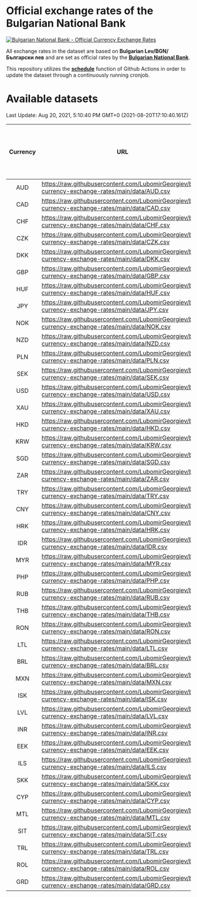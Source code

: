 # Official exchange rates of the Bulgarian National Bank

[![Bulgarian National Bank - Official Currency Exchange Rates](https://github.com/LubomirGeorgiev/bnb-currency-exchange-rates/actions/workflows/update-rates.yml/badge.svg?branch=main)](https://github.com/LubomirGeorgiev/bnb-currency-exchange-rates/actions/workflows/update-rates.yml)

All exchange rates in the dataset are based on **Bulgarian Lev/BGN/Български лев** and are set as official rates by the [**Bulgarian National Bank**](https://www.bnb.bg/Statistics/StExternalSector/StExchangeRates/StERForeignCurrencies/index.htm?toLang=_EN).

This repository utilizes the [**schedule**](https://docs.github.com/en/actions/reference/events-that-trigger-workflows) function of Github Actions in order to update the dataset through a continuously running cronjob.

# Available datasets

<!-- START LINKS (DO NOT EVER FU*ING DELETE THIS COMMENT FOR THE LOVE OF YOUR LIFE!!! IF YOU ARE CURIOS HOW IT WORKS, YOU CAN HAVE A LOOK AT ./src/updateReadme.ts) -->

Last Update: Aug 20, 2021, 5:10:40 PM GMT+0 (2021-08-20T17:10:40.161Z)

| Currency | URL                                                                                             | Number of records | Number of missing days that were filled in |
| :------: | ----------------------------------------------------------------------------------------------- | :---------------: | :----------------------------------------: |
|   AUD    | https://raw.githubusercontent.com/LubomirGeorgiev/bnb-currency-exchange-rates/main/data/AUD.csv |       7869        |                    2428                    |
|   CAD    | https://raw.githubusercontent.com/LubomirGeorgiev/bnb-currency-exchange-rates/main/data/CAD.csv |       7869        |                    2428                    |
|   CHF    | https://raw.githubusercontent.com/LubomirGeorgiev/bnb-currency-exchange-rates/main/data/CHF.csv |       7869        |                    2428                    |
|   CZK    | https://raw.githubusercontent.com/LubomirGeorgiev/bnb-currency-exchange-rates/main/data/CZK.csv |       7869        |                    2428                    |
|   DKK    | https://raw.githubusercontent.com/LubomirGeorgiev/bnb-currency-exchange-rates/main/data/DKK.csv |       7869        |                    2428                    |
|   GBP    | https://raw.githubusercontent.com/LubomirGeorgiev/bnb-currency-exchange-rates/main/data/GBP.csv |       7869        |                    2428                    |
|   HUF    | https://raw.githubusercontent.com/LubomirGeorgiev/bnb-currency-exchange-rates/main/data/HUF.csv |       7869        |                    2428                    |
|   JPY    | https://raw.githubusercontent.com/LubomirGeorgiev/bnb-currency-exchange-rates/main/data/JPY.csv |       7869        |                    2428                    |
|   NOK    | https://raw.githubusercontent.com/LubomirGeorgiev/bnb-currency-exchange-rates/main/data/NOK.csv |       7869        |                    2428                    |
|   NZD    | https://raw.githubusercontent.com/LubomirGeorgiev/bnb-currency-exchange-rates/main/data/NZD.csv |       7869        |                    2428                    |
|   PLN    | https://raw.githubusercontent.com/LubomirGeorgiev/bnb-currency-exchange-rates/main/data/PLN.csv |       7869        |                    2428                    |
|   SEK    | https://raw.githubusercontent.com/LubomirGeorgiev/bnb-currency-exchange-rates/main/data/SEK.csv |       7869        |                    2428                    |
|   USD    | https://raw.githubusercontent.com/LubomirGeorgiev/bnb-currency-exchange-rates/main/data/USD.csv |       7869        |                    2428                    |
|   XAU    | https://raw.githubusercontent.com/LubomirGeorgiev/bnb-currency-exchange-rates/main/data/XAU.csv |       7869        |                    2430                    |
|   HKD    | https://raw.githubusercontent.com/LubomirGeorgiev/bnb-currency-exchange-rates/main/data/HKD.csv |       7567        |                    2337                    |
|   KRW    | https://raw.githubusercontent.com/LubomirGeorgiev/bnb-currency-exchange-rates/main/data/KRW.csv |       7567        |                    2337                    |
|   SGD    | https://raw.githubusercontent.com/LubomirGeorgiev/bnb-currency-exchange-rates/main/data/SGD.csv |       7567        |                    2337                    |
|   ZAR    | https://raw.githubusercontent.com/LubomirGeorgiev/bnb-currency-exchange-rates/main/data/ZAR.csv |       7567        |                    2337                    |
|   TRY    | https://raw.githubusercontent.com/LubomirGeorgiev/bnb-currency-exchange-rates/main/data/TRY.csv |       6049        |                    1867                    |
|   CNY    | https://raw.githubusercontent.com/LubomirGeorgiev/bnb-currency-exchange-rates/main/data/CNY.csv |       5929        |                    1831                    |
|   HRK    | https://raw.githubusercontent.com/LubomirGeorgiev/bnb-currency-exchange-rates/main/data/HRK.csv |       5929        |                    1831                    |
|   IDR    | https://raw.githubusercontent.com/LubomirGeorgiev/bnb-currency-exchange-rates/main/data/IDR.csv |       5929        |                    1831                    |
|   MYR    | https://raw.githubusercontent.com/LubomirGeorgiev/bnb-currency-exchange-rates/main/data/MYR.csv |       5929        |                    1831                    |
|   PHP    | https://raw.githubusercontent.com/LubomirGeorgiev/bnb-currency-exchange-rates/main/data/PHP.csv |       5929        |                    1831                    |
|   RUB    | https://raw.githubusercontent.com/LubomirGeorgiev/bnb-currency-exchange-rates/main/data/RUB.csv |       5929        |                    1831                    |
|   THB    | https://raw.githubusercontent.com/LubomirGeorgiev/bnb-currency-exchange-rates/main/data/THB.csv |       5929        |                    1831                    |
|   RON    | https://raw.githubusercontent.com/LubomirGeorgiev/bnb-currency-exchange-rates/main/data/RON.csv |       5870        |                    1813                    |
|   LTL    | https://raw.githubusercontent.com/LubomirGeorgiev/bnb-currency-exchange-rates/main/data/LTL.csv |       5155        |                    1584                    |
|   BRL    | https://raw.githubusercontent.com/LubomirGeorgiev/bnb-currency-exchange-rates/main/data/BRL.csv |       4959        |                    1534                    |
|   MXN    | https://raw.githubusercontent.com/LubomirGeorgiev/bnb-currency-exchange-rates/main/data/MXN.csv |       4959        |                    1534                    |
|   ISK    | https://raw.githubusercontent.com/LubomirGeorgiev/bnb-currency-exchange-rates/main/data/ISK.csv |       4867        |                    1504                    |
|   LVL    | https://raw.githubusercontent.com/LubomirGeorgiev/bnb-currency-exchange-rates/main/data/LVL.csv |       4790        |                    1470                    |
|   INR    | https://raw.githubusercontent.com/LubomirGeorgiev/bnb-currency-exchange-rates/main/data/INR.csv |       4592        |                    1420                    |
|   EEK    | https://raw.githubusercontent.com/LubomirGeorgiev/bnb-currency-exchange-rates/main/data/EEK.csv |       4000        |                    1226                    |
|   ILS    | https://raw.githubusercontent.com/LubomirGeorgiev/bnb-currency-exchange-rates/main/data/ILS.csv |       3866        |                    1199                    |
|   SKK    | https://raw.githubusercontent.com/LubomirGeorgiev/bnb-currency-exchange-rates/main/data/SKK.csv |       2970        |                    912                     |
|   CYP    | https://raw.githubusercontent.com/LubomirGeorgiev/bnb-currency-exchange-rates/main/data/CYP.csv |       2906        |                    890                     |
|   MTL    | https://raw.githubusercontent.com/LubomirGeorgiev/bnb-currency-exchange-rates/main/data/MTL.csv |       2604        |                    799                     |
|   SIT    | https://raw.githubusercontent.com/LubomirGeorgiev/bnb-currency-exchange-rates/main/data/SIT.csv |       2542        |                    778                     |
|   TRL    | https://raw.githubusercontent.com/LubomirGeorgiev/bnb-currency-exchange-rates/main/data/TRL.csv |       1818        |                    559                     |
|   ROL    | https://raw.githubusercontent.com/LubomirGeorgiev/bnb-currency-exchange-rates/main/data/ROL.csv |       1697        |                    524                     |
|   GRD    | https://raw.githubusercontent.com/LubomirGeorgiev/bnb-currency-exchange-rates/main/data/GRD.csv |        361        |                    109                     |

<!-- END LINKS (DO NOT EVER FU*ING DELETE THIS COMMENT FOR THE LOVE OF YOUR LIFE!!! IF YOU ARE CURIOS HOW IT WORKS, YOU CAN HAVE A LOOK AT ./src/updateReadme.ts) -->
